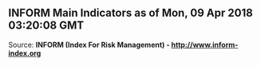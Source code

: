 ## INFORM Main Indicators as of Mon, 09 Apr 2018 03:20:08 GMT

Source: **INFORM (Index For Risk Management) - http://www.inform-index.org**